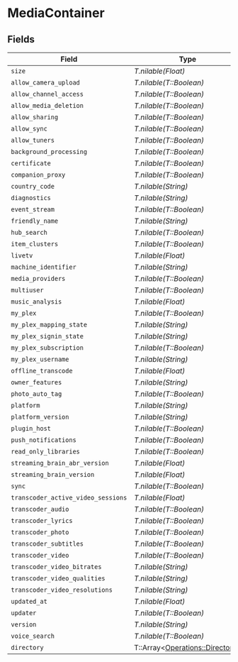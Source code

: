 # MediaContainer


## Fields

| Field                                                                   | Type                                                                    | Required                                                                | Description                                                             |
| ----------------------------------------------------------------------- | ----------------------------------------------------------------------- | ----------------------------------------------------------------------- | ----------------------------------------------------------------------- |
| `size`                                                                  | *T.nilable(Float)*                                                      | :heavy_minus_sign:                                                      | N/A                                                                     |
| `allow_camera_upload`                                                   | *T.nilable(T::Boolean)*                                                 | :heavy_minus_sign:                                                      | N/A                                                                     |
| `allow_channel_access`                                                  | *T.nilable(T::Boolean)*                                                 | :heavy_minus_sign:                                                      | N/A                                                                     |
| `allow_media_deletion`                                                  | *T.nilable(T::Boolean)*                                                 | :heavy_minus_sign:                                                      | N/A                                                                     |
| `allow_sharing`                                                         | *T.nilable(T::Boolean)*                                                 | :heavy_minus_sign:                                                      | N/A                                                                     |
| `allow_sync`                                                            | *T.nilable(T::Boolean)*                                                 | :heavy_minus_sign:                                                      | N/A                                                                     |
| `allow_tuners`                                                          | *T.nilable(T::Boolean)*                                                 | :heavy_minus_sign:                                                      | N/A                                                                     |
| `background_processing`                                                 | *T.nilable(T::Boolean)*                                                 | :heavy_minus_sign:                                                      | N/A                                                                     |
| `certificate`                                                           | *T.nilable(T::Boolean)*                                                 | :heavy_minus_sign:                                                      | N/A                                                                     |
| `companion_proxy`                                                       | *T.nilable(T::Boolean)*                                                 | :heavy_minus_sign:                                                      | N/A                                                                     |
| `country_code`                                                          | *T.nilable(String)*                                                     | :heavy_minus_sign:                                                      | N/A                                                                     |
| `diagnostics`                                                           | *T.nilable(String)*                                                     | :heavy_minus_sign:                                                      | N/A                                                                     |
| `event_stream`                                                          | *T.nilable(T::Boolean)*                                                 | :heavy_minus_sign:                                                      | N/A                                                                     |
| `friendly_name`                                                         | *T.nilable(String)*                                                     | :heavy_minus_sign:                                                      | N/A                                                                     |
| `hub_search`                                                            | *T.nilable(T::Boolean)*                                                 | :heavy_minus_sign:                                                      | N/A                                                                     |
| `item_clusters`                                                         | *T.nilable(T::Boolean)*                                                 | :heavy_minus_sign:                                                      | N/A                                                                     |
| `livetv`                                                                | *T.nilable(Float)*                                                      | :heavy_minus_sign:                                                      | N/A                                                                     |
| `machine_identifier`                                                    | *T.nilable(String)*                                                     | :heavy_minus_sign:                                                      | N/A                                                                     |
| `media_providers`                                                       | *T.nilable(T::Boolean)*                                                 | :heavy_minus_sign:                                                      | N/A                                                                     |
| `multiuser`                                                             | *T.nilable(T::Boolean)*                                                 | :heavy_minus_sign:                                                      | N/A                                                                     |
| `music_analysis`                                                        | *T.nilable(Float)*                                                      | :heavy_minus_sign:                                                      | N/A                                                                     |
| `my_plex`                                                               | *T.nilable(T::Boolean)*                                                 | :heavy_minus_sign:                                                      | N/A                                                                     |
| `my_plex_mapping_state`                                                 | *T.nilable(String)*                                                     | :heavy_minus_sign:                                                      | N/A                                                                     |
| `my_plex_signin_state`                                                  | *T.nilable(String)*                                                     | :heavy_minus_sign:                                                      | N/A                                                                     |
| `my_plex_subscription`                                                  | *T.nilable(T::Boolean)*                                                 | :heavy_minus_sign:                                                      | N/A                                                                     |
| `my_plex_username`                                                      | *T.nilable(String)*                                                     | :heavy_minus_sign:                                                      | N/A                                                                     |
| `offline_transcode`                                                     | *T.nilable(Float)*                                                      | :heavy_minus_sign:                                                      | N/A                                                                     |
| `owner_features`                                                        | *T.nilable(String)*                                                     | :heavy_minus_sign:                                                      | N/A                                                                     |
| `photo_auto_tag`                                                        | *T.nilable(T::Boolean)*                                                 | :heavy_minus_sign:                                                      | N/A                                                                     |
| `platform`                                                              | *T.nilable(String)*                                                     | :heavy_minus_sign:                                                      | N/A                                                                     |
| `platform_version`                                                      | *T.nilable(String)*                                                     | :heavy_minus_sign:                                                      | N/A                                                                     |
| `plugin_host`                                                           | *T.nilable(T::Boolean)*                                                 | :heavy_minus_sign:                                                      | N/A                                                                     |
| `push_notifications`                                                    | *T.nilable(T::Boolean)*                                                 | :heavy_minus_sign:                                                      | N/A                                                                     |
| `read_only_libraries`                                                   | *T.nilable(T::Boolean)*                                                 | :heavy_minus_sign:                                                      | N/A                                                                     |
| `streaming_brain_abr_version`                                           | *T.nilable(Float)*                                                      | :heavy_minus_sign:                                                      | N/A                                                                     |
| `streaming_brain_version`                                               | *T.nilable(Float)*                                                      | :heavy_minus_sign:                                                      | N/A                                                                     |
| `sync`                                                                  | *T.nilable(T::Boolean)*                                                 | :heavy_minus_sign:                                                      | N/A                                                                     |
| `transcoder_active_video_sessions`                                      | *T.nilable(Float)*                                                      | :heavy_minus_sign:                                                      | N/A                                                                     |
| `transcoder_audio`                                                      | *T.nilable(T::Boolean)*                                                 | :heavy_minus_sign:                                                      | N/A                                                                     |
| `transcoder_lyrics`                                                     | *T.nilable(T::Boolean)*                                                 | :heavy_minus_sign:                                                      | N/A                                                                     |
| `transcoder_photo`                                                      | *T.nilable(T::Boolean)*                                                 | :heavy_minus_sign:                                                      | N/A                                                                     |
| `transcoder_subtitles`                                                  | *T.nilable(T::Boolean)*                                                 | :heavy_minus_sign:                                                      | N/A                                                                     |
| `transcoder_video`                                                      | *T.nilable(T::Boolean)*                                                 | :heavy_minus_sign:                                                      | N/A                                                                     |
| `transcoder_video_bitrates`                                             | *T.nilable(String)*                                                     | :heavy_minus_sign:                                                      | N/A                                                                     |
| `transcoder_video_qualities`                                            | *T.nilable(String)*                                                     | :heavy_minus_sign:                                                      | N/A                                                                     |
| `transcoder_video_resolutions`                                          | *T.nilable(String)*                                                     | :heavy_minus_sign:                                                      | N/A                                                                     |
| `updated_at`                                                            | *T.nilable(Float)*                                                      | :heavy_minus_sign:                                                      | N/A                                                                     |
| `updater`                                                               | *T.nilable(T::Boolean)*                                                 | :heavy_minus_sign:                                                      | N/A                                                                     |
| `version`                                                               | *T.nilable(String)*                                                     | :heavy_minus_sign:                                                      | N/A                                                                     |
| `voice_search`                                                          | *T.nilable(T::Boolean)*                                                 | :heavy_minus_sign:                                                      | N/A                                                                     |
| `directory`                                                             | T::Array<[Operations::Directory](../../models/operations/directory.md)> | :heavy_minus_sign:                                                      | N/A                                                                     |